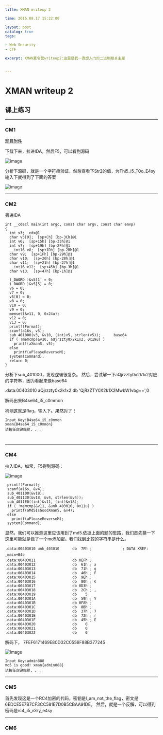 ```yaml
---
title: XMAN writeup 2

time: 2016.08.17 15:22:00

layout: post
catalog: true
tags:

- Web Security
- CTF

excerpt: XMAN夏令营writeup2:这里是我一直想入门的二进制相关主题


---
```


# XMAN writeup 2

## 课上练习

------


### CM1

[题目附件](http://xman.xctf.org.cn/media/task/cdaf8d32-a95c-4622-b4fb-f599c56ea9e4.exe)

下载下来，拉进IDA，然后F5，可以看到源码

![image](https://momomoxiaoxi.com/img/post/XMAN/2.png)

分析下源码，就是一个字符串验证，然后查看下Str2的值，为Thi5_i5_T0o_E4sy
输入下就得到了下面的答案

![image](https://momomoxiaoxi.com/img/post/XMAN/3.png)

------

### CM2

丢进IDA

```
int __cdecl main(int argc, const char argv, const char envp)
{
  int v3;  edx@1
  char v5[9];  [sp+Ch] [bp-3Ch]@1
  int v6;  [sp+15h] [bp-33h]@1
  int v7;  [sp+19h] [bp-2Fh]@1
  __int16 v8;  [sp+1Dh] [bp-2Bh]@1
  char v9;  [sp+1Fh] [bp-29h]@1
  char v10;  [sp+20h] [bp-28h]@1
  char v11;  [sp+21h] [bp-27h]@1
  __int16 v12;  [sp+45h] [bp-3h]@1
  char v13;  [sp+47h] [bp-1h]@1

  (_DWORD )&v5[1] = 0;
  (_DWORD )&v5[5] = 0;
  v6 = 0;
  v7 = 0;
  v5[0] = 0;
  v8 = 0;
  v10 = 0;
  v9 = 0;
  memset(&v11, 0, 0x24u);
  v12 = 0;
  v13 = 0;
  printf(Format);
  scanf(a16s, v5);
  sub_401000(v3, &v10, (int)v5, strlen(v5));      base64
  if ( !memcmp(&v10, aQjrzzty0x2k1x2, 0x19u) )
    printf(aXmanS, v5);
  else
    printf(aPleaseReverseM);
  system(Command);
  return 0;
}
```

分析下sub_401000，发现逻辑很复杂。
然后，尝试解一下aQjrzzty0x2k1x2对应的字符串，因为看起来像base64

.data:00403010 aQjrzzty0x2k1x2 db 'QjRzZTY0X2k1X2MwbW1vbg==',0 

解码出来B4se64_i5_c0mmon

猜测这就是flag，输入下。果然对了！

```
Input Key:B4se64_i5_c0mmon
xman{B4se64_i5_c0mmon}
请按任意键继续. . .



```

------

### CM4

拉入IDA，如常，F5得到源码：

![image](https://momomoxiaoxi.com/img/post/XMAN/4.png)

 ```
  printf(Format);
  scanf(a16s, &v4);
  sub_401100(&v18);
  sub_401130(&v18, &v4, strlen(&v4));
  sub_4011E0((int)&v11, (int)&v18);
  if ( !memcmp(&v11, &unk_403010, 0x11u) )
    printf(aMd5IsGoodXmanS, &v4);
  else
    printf(aPleaseReverseM);
  system(Command);
 ```
 显然，我们可以推测这里应该用到了md5.依据上面的题的思路，我们首先猜一下这里可能就是做了一个md5加密。我们找到比较的字符串是什么。


 ```
 .data:00403010 unk_403010      db  7Fh ;              ; DATA XREF: _main+B4o
.data:00403011                 db 0EFh ; 
.data:00403012                 db  61h ; a
.data:00403013                 db  71h ; q
.data:00403014                 db  46h ; F
.data:00403015                 db  9Eh ; 
.data:00403016                 db  80h ; €
.data:00403017                 db 0D3h ; 
.data:00403018                 db  2Ch ; ,
.data:00403019                 db    5
.data:0040301A                 db  59h ; Y
.data:0040301B                 db 0F8h ; 
.data:0040301C                 db  8Bh ; 
.data:0040301D                 db  37h ; 7
.data:0040301E                 db  72h ; r
.data:0040301F                 db  45h ; E
.data:00403020                 db    0
.data:00403021                 db    0
.data:00403022                 db    0
 ```

解码下，
7FEF6171469E80D32C0559F88B377245

![image](https://momomoxiaoxi.com/img/post/XMAN/5.png)


```
Input Key:admin888
md5 is good! xman{admin888}
请按任意键继续. . .

```

-----

### CM5

首先发现这是一个RC4加密的代码，密钥是I_am_not_the_flag，密文是6EDCE5E7B7CF3CC581E7D0B5CBAA91DE。
然后，就是一个反解，可以得到密码是rc4_i5_v3ry_e4sy

------

### CM6